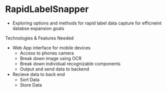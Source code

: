 RapidLabelSnapper
=================

- Exploring options and methods for rapid label data capture for efficneint databse expansion goals


Technologies & Features Needed
- Web App interface for mobile devices
    - Access to phones camera
    - Break down image using OCR
    - Break down individual recognizable components
    - Output and send data to backend
- Recieve data to back end
    - Sort Data
    - Store Data
